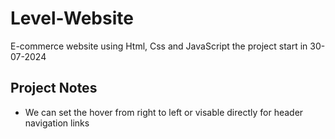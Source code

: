 # Level-Website
E-commerce website using Html, Css and JavaScript
the project start in 30-07-2024





## Project Notes
 - We can set the hover from right to left or visable directly for header navigation links
 